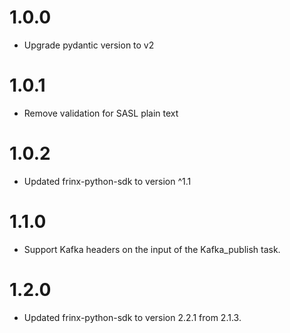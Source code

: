 # 1.0.0
- Upgrade pydantic version to v2

# 1.0.1
- Remove validation for SASL plain text

# 1.0.2
- Updated frinx-python-sdk to version ^1.1

# 1.1.0
- Support Kafka headers on the input of the Kafka_publish task.

# 1.2.0
- Updated frinx-python-sdk to version 2.2.1 from 2.1.3.
